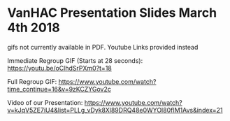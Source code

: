 # VanHAC Presentation Slides March 4th 2018

gifs not currently available in PDF. Youtube Links provided instead

Immediate Regroup GIF (Starts at 28 seconds):
https://youtu.be/oClhdSrPXm0?t=18

Full Regroup GIF:
https://www.youtube.com/watch?time_continue=16&v=9zKCZYGov2c

Video of our Presentation:
https://www.youtube.com/watch?v=kJqV5ZE7iU4&list=PLLg_vDyk8Xl89DRQ48e0WYOl80fIM1Avs&index=21
